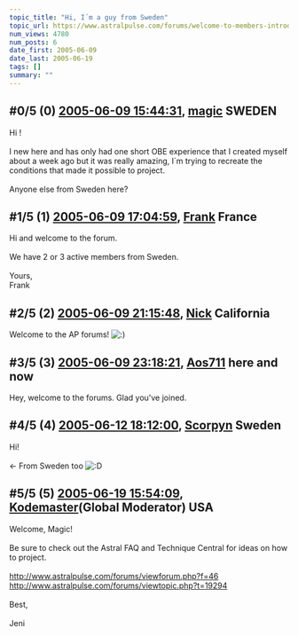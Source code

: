 ```yaml
---
topic_title: "Hi, I´m a guy from Sweden"
topic_url: https://www.astralpulse.com/forums/welcome-to-members-introductions!/hi-im-a-guy-from-sweden
num_views: 4780
num_posts: 6
date_first: 2005-06-09
date_last: 2005-06-19
tags: []
summary: ""
---
```


## \#0/5 (0) [2005-06-09 15:44:31](https://www.astralpulse.com/forums/index.php?msg=166037), [magic](https://www.astralpulse.com/forums/profile/?u=9163) SWEDEN ##
<section>
Hi !
<br>
<br>
I new here and has only had one short OBE experience that I created myself about a week ago but it was really amazing, I´m trying to recreate the conditions that made it possible to project.
<br>
<br>
Anyone else from Sweden here?
</section>

## \#1/5 (1) [2005-06-09 17:04:59](https://www.astralpulse.com/forums/index.php?msg=166047), [Frank](https://www.astralpulse.com/forums/profile/?u=359) France ##
<section>
Hi and welcome to the forum.
<br>
<br>
We have 2 or 3 active members from Sweden.
<br>
<br>
Yours,
<br>
Frank
</section>

## \#2/5 (2) [2005-06-09 21:15:48](https://www.astralpulse.com/forums/index.php?msg=166077), [Nick](https://www.astralpulse.com/forums/profile/?u=2080) California ##
<section>
Welcome to the AP forums!
<img alt=":)" class="smiley" src="https://www.astralpulse.com/forums/Smileys/fugue/smiley.png" title="Smiley"/>
</section>

## \#3/5 (3) [2005-06-09 23:18:21](https://www.astralpulse.com/forums/index.php?msg=166090), [Aos711](https://www.astralpulse.com/forums/profile/?u=8194) here and now ##
<section>
Hey, welcome to the forums. Glad you've joined.
</section>

## \#4/5 (4) [2005-06-12 18:12:00](https://www.astralpulse.com/forums/index.php?msg=166347), [Scorpyn](https://www.astralpulse.com/forums/profile/?u=8875) Sweden ##
<section>
Hi!
<br>
<br>
&lt;- From Sweden too
<img alt=":D" class="smiley" src="https://www.astralpulse.com/forums/Smileys/fugue/cheesy.png" title="Cheesy"/>
</section>

## \#5/5 (5) [2005-06-19 15:54:09](https://www.astralpulse.com/forums/index.php?msg=167241), [Kodemaster](https://www.astralpulse.com/forums/profile/?u=426)(Global Moderator) USA ##
<section>
Welcome, Magic!
<br>
<br>
Be sure to check out the Astral FAQ and Technique Central for ideas on how to project.
<br>
<br>
<a class="bbc_link" href="http://www.astralpulse.com/forums/viewforum.php?f=46" rel="noopener" target="_blank">
 http://www.astralpulse.com/forums/viewforum.php?f=46
</a>
<br>
<a class="bbc_link" href="http://www.astralpulse.com/forums/viewtopic.php?t=19294" rel="noopener" target="_blank">
 http://www.astralpulse.com/forums/viewtopic.php?t=19294
</a>
<br>
<br>
Best,
<br>
<br>
Jeni
</section>